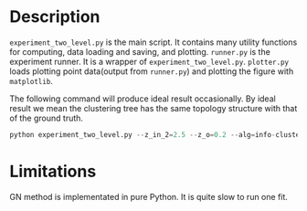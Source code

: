 # Description
`experiment_two_level.py` is the main script. It contains many utility functions for computing, data loading and saving, and plotting.
`runner.py` is the experiment runner. It is a wrapper of `experiment_two_level.py`.
`plotter.py` loads plotting point data(output from `runner.py`) and plotting the figure with `matplotlib`.

The following command will produce ideal result occasionally. By ideal result we mean the clustering tree has
the same topology structure with that of the ground truth. 
```python
python experiment_two_level.py --z_in_2=2.5 --z_o=0.2 --alg=info-clustering
```
# Limitations
GN method is implementated in pure Python. It is quite slow to run one fit.